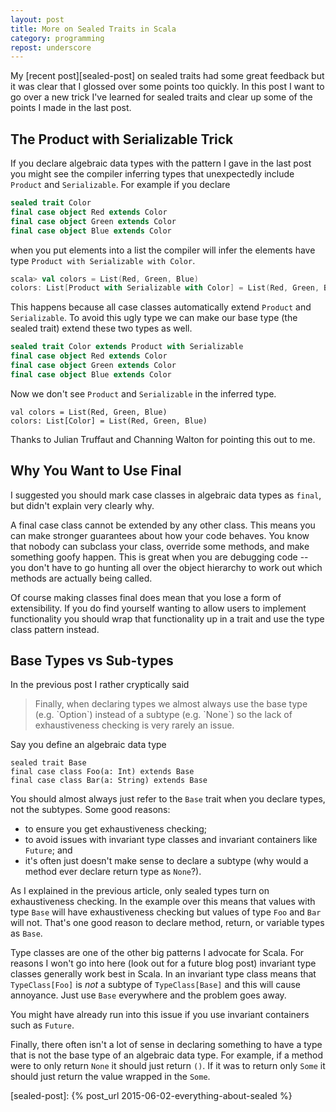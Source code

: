```yaml
---
layout: post
title: More on Sealed Traits in Scala
category: programming
repost: underscore
---
```


My [recent post][sealed-post] on sealed traits had some great feedback but it was clear that I glossed over some points too quickly. In this post I want to go over a new trick I've learned for sealed traits and clear up some of the points I made in the last post.

<!-- more -->

## The Product with Serializable Trick

If you declare algebraic data types with the pattern I gave in the last post you might see the compiler inferring types that unexpectedly include `Product` and `Serializable`. For example if you declare

~~~ scala
sealed trait Color
final case object Red extends Color
final case object Green extends Color
final case object Blue extends Color
~~~

when you put elements into a list the compiler will infer the elements have type `Product with Serializable with Color`.

~~~ scala
scala> val colors = List(Red, Green, Blue)
colors: List[Product with Serializable with Color] = List(Red, Green, Blue)
~~~

This happens because all case classes automatically extend `Product` and `Serializable`. To avoid this ugly type we can make our base type (the sealed trait) extend these two types as well.

~~~ scala
sealed trait Color extends Product with Serializable
final case object Red extends Color
final case object Green extends Color
final case object Blue extends Color
~~~

Now we don't see `Product` and `Serializable` in the inferred type.

~~~
val colors = List(Red, Green, Blue)
colors: List[Color] = List(Red, Green, Blue)
~~~

Thanks to Julian Truffaut and Channing Walton for pointing this out to me.

## Why You Want to Use Final

I suggested you should mark case classes in algebraic data types as `final`, but didn't explain very clearly why.

A final case class cannot be extended by any other class. This means you can make stronger guarantees about how your code behaves. You know that nobody can subclass your class, override some methods, and make something goofy happen. This is great when you are debugging code -- you don't have to go hunting all over the object hierarchy to work out which methods are actually being called.

Of course making classes final does mean that you lose a form of extensibility. If you do find yourself wanting to allow users to implement functionality you should wrap that functionality up in a trait and use the type class pattern instead.

## Base Types vs Sub-types

In the previous post I rather cryptically said

<blockquote>
Finally, when declaring types we almost always use the base type (e.g. `Option`) instead of a subtype (e.g. `None`) so the lack of exhaustiveness checking is very rarely an issue.
</blockquote>

Say you define an algebraic data type

~~~
sealed trait Base
final case class Foo(a: Int) extends Base
final case class Bar(a: String) extends Base
~~~

You should almost always just refer to the `Base` trait when you declare types, not the subtypes. Some good reasons:

- to ensure you get exhaustiveness checking;
- to avoid issues with invariant type classes and invariant containers like `Future`; and
- it's often just doesn't make sense to declare a subtype (why would a method ever declare return type as `None`?).

As I explained in the previous article, only sealed types turn on exhaustiveness checking. In the example over this means that values with type `Base` will have exhaustiveness checking but values of type `Foo` and `Bar` will not. That's one good reason to declare method, return, or variable types as `Base`.

Type classes are one of the other big patterns I advocate for Scala. For reasons I won't go into here (look out for a future blog post) invariant type classes generally work best in Scala. In an invariant type class means that `TypeClass[Foo]` is *not* a subtype of `TypeClass[Base]` and this will cause annoyance. Just use `Base` everywhere and the problem goes away.

You might have already run into this issue if you use invariant containers such as `Future`.

Finally, there often isn't a lot of sense in declaring something to have a type that is not the base type of an algebraic data type. For example, if a method were to only return `None` it should just return `()`. If it was to return only `Some` it should just return the value wrapped in the `Some`.

[sealed-post]: {% post_url 2015-06-02-everything-about-sealed %}
